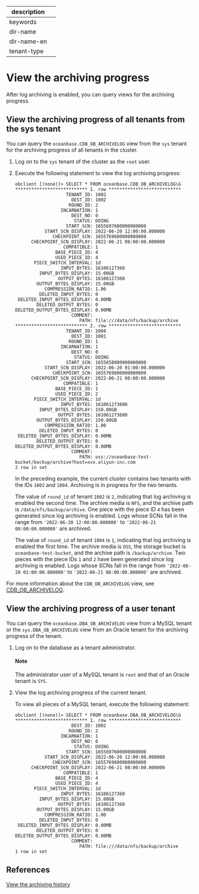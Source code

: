 |description||
|---|---|
|keywords||
|dir-name||
|dir-name-en||
|tenant-type||

# View the archiving progress

After log archiving is enabled, you can query views for the archiving progress.

## View the archiving progress of all tenants from the sys tenant

You can query the `oceanbase.CDB_OB_ARCHIVELOG` view from the `sys` tenant for the archiving progress of all tenants in the cluster.

1. Log on to the `sys` tenant of the cluster as the `root` user.

2. Execute the following statement to view the log archiving progress:

   ```shell
   obclient [(none)]> SELECT * FROM oceanbase.CDB_OB_ARCHIVELOG\G
   *************************** 1. row ***************************
                      TENANT_ID: 1002
                        DEST_ID: 1002
                       ROUND_ID: 2
                    INCARNATION: 1
                        DEST_NO: 0
                         STATUS: DOING
                      START_SCN: 1655697600000000000
              START_SCN_DISPLAY: 2022-06-20 12:00:00.000000
                 CHECKPOINT_SCN: 1655769600000000000
         CHECKPOINT_SCN_DISPLAY: 2022-06-21 08:00:00.000000
                     COMPATIBLE: 1
                  BASE_PIECE_ID: 4
                  USED_PIECE_ID: 4
          PIECE_SWITCH_INTERVAL: 1d
                    INPUT_BYTES: 16106127360
            INPUT_BYTES_DISPLAY: 15.00GB
                   OUTPUT_BYTES: 16106127360
           OUTPUT_BYTES_DISPLAY: 15.00GB
              COMPRESSION_RATIO: 1.00
            DELETED_INPUT_BYTES: 0
    DELETED_INPUT_BYTES_DISPLAY: 0.00MB
           DELETED_OUTPUT_BYTES: 0
   DELETED_OUTPUT_BYTES_DISPLAY: 0.00MB
                        COMMENT:
                           PATH: file:///data/nfs/backup/archive
   *************************** 2. row ***************************
                      TENANT_ID: 1004
                        DEST_ID: 1001
                       ROUND_ID: 1
                    INCARNATION: 1
                        DEST_NO: 0
                         STATUS: DOING
                      START_SCN: 1655658000000000000
              START_SCN_DISPLAY: 2022-06-20 01:00:00.000000
                 CHECKPOINT_SCN: 1655769600000000000
         CHECKPOINT_SCN_DISPLAY: 2022-06-21 08:00:00.000000
                     COMPATIBLE: 1
                  BASE_PIECE_ID: 1
                  USED_PIECE_ID: 2
          PIECE_SWITCH_INTERVAL: 1d
                    INPUT_BYTES: 161061273600
            INPUT_BYTES_DISPLAY: 150.00GB
                   OUTPUT_BYTES: 161061273600
           OUTPUT_BYTES_DISPLAY: 150.00GB
              COMPRESSION_RATIO: 1.00
            DELETED_INPUT_BYTES: 0
    DELETED_INPUT_BYTES_DISPLAY: 0.00MB
           DELETED_OUTPUT_BYTES: 0
   DELETED_OUTPUT_BYTES_DISPLAY: 0.00MB
                        COMMENT:
                           PATH: oss://oceanbase-test-bucket/backup/archive?host=xxx.aliyun-inc.com
   2 row in set
   ```

   In the preceding example, the current cluster contains two tenants with the IDs `1002` and `1004`. Archiving is in progress for the two tenants.

   The value of `round_id` of tenant `1002` is `2`, indicating that log archiving is enabled the second time. The archive media is `NFS`, and the archive path is `/data/nfs/backup/archive`. One piece with the piece ID `4` has been generated since log archiving is enabled. Logs whose SCNs fall in the range from `'2022-06-20 12:00:00.000000'` to `'2022-06-21 08:00:00.000000'` are archived. 

   The value of `round_id` of tenant `1004` is `1`, indicating that log archiving is enabled the first time. The archive media is `OSS`, the storage bucket is `oceanbase-test-bucket`, and the archive path is `/backup/archive`.  Two pieces with the piece IDs `1` and `2` have been generated since log archiving is enabled. Logs whose SCNs fall in the range from `'2022-06-20 01:00:00.000000'` to `'2022-06-21 08:00:00.000000'` are archived.

For more information about the `CDB_OB_ARCHIVELOG` view, see [CDB_OB_ARCHIVELOG](../../../700.reference/700.system-views/300.system-view-of-sys-tenant/200.dictionary-view-of-sys-tenant/13300.oceanbase-cdb_ob_archivelog-of-sys-tenant.md).

## View the archiving progress of a user tenant

You can query the `oceanbase.DBA_OB_ARCHIVELOG` view from a MySQL tenant or the `sys.DBA_OB_ARCHIVELOG` view from an Oracle tenant for the archiving progress of the tenant.

1. Log on to the database as a tenant administrator.

   <main id="notice" type='explain'>
   <h4>Note</h4>
   <p>The administrator user of a MySQL tenant is <code>root</code> and that of an Oracle tenant is <code>SYS</code>. </p>
   </main>

2. View the log archiving progress of the current tenant.

   To view all pieces of a MySQL tenant, execute the following statement:

   ```shell
   obclient [(none)]> SELECT * FROM oceanbase.DBA_OB_ARCHIVELOG\G
   *************************** 1. row ***************************
                        DEST_ID: 1002
                       ROUND_ID: 2
                    INCARNATION: 1
                        DEST_NO: 0
                         STATUS: DOING
                      START_SCN: 1655697600000000000
              START_SCN_DISPLAY: 2022-06-20 12:00:00.000000
                 CHECKPOINT_SCN: 1655769600000000000
         CHECKPOINT_SCN_DISPLAY: 2022-06-21 08:00:00.000000
                     COMPATIBLE: 1
                  BASE_PIECE_ID: 4
                  USED_PIECE_ID: 4
          PIECE_SWITCH_INTERVAL: 1d
                    INPUT_BYTES: 16106127360
            INPUT_BYTES_DISPLAY: 15.00GB
                   OUTPUT_BYTES: 16106127360
           OUTPUT_BYTES_DISPLAY: 15.00GB
              COMPRESSION_RATIO: 1.00
            DELETED_INPUT_BYTES: 0
    DELETED_INPUT_BYTES_DISPLAY: 0.00MB
           DELETED_OUTPUT_BYTES: 0
   DELETED_OUTPUT_BYTES_DISPLAY: 0.00MB
                        COMMENT:
                           PATH: file:///data/nfs/backup/archive
   1 row in set
   ```

## References

[View the archiving history](../300.log-archive/700.view-log-archive-history.md)